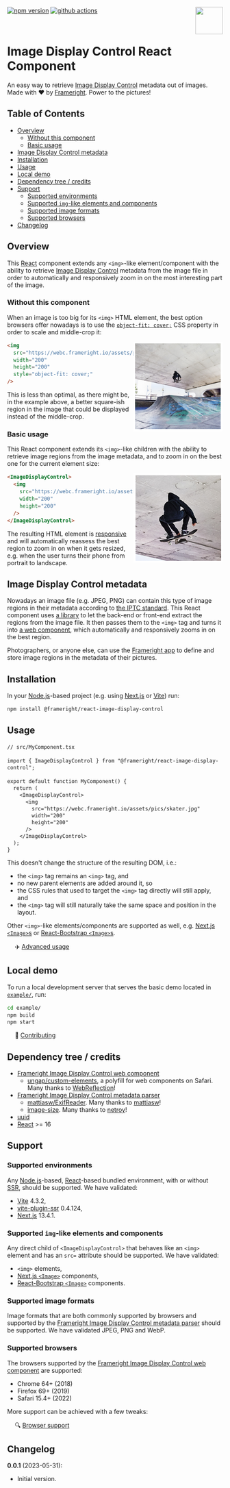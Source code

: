 [<img src="https://avatars.githubusercontent.com/u/35964478?s=200&v=4" align="right" width="64" height="64">](https://frameright.io)
[![npm version](https://img.shields.io/npm/v/@frameright/react-image-display-control)](https://www.npmjs.com/package/@frameright/react-image-display-control)
[![github actions](https://github.com/AurelienLourot/react-image-display-control/actions/workflows/main.yml/badge.svg)](https://github.com/AurelienLourot/react-image-display-control/actions/workflows/main.yml)

&nbsp;

<!-- Note: make sure all URLs in this document are absolute, and not relative
     within GitHub, as we are publishing this file to NPM and want URLs to
     remain valid there. -->

# Image Display Control React Component

An easy way to retrieve [Image Display Control](https://frameright.io) metadata
out of images. Made with :heart: by [Frameright](https://frameright.io). Power
to the pictures!

## Table of Contents

<!-- toc -->

- [Overview](#overview)
  * [Without this component](#without-this-component)
  * [Basic usage](#basic-usage)
- [Image Display Control metadata](#image-display-control-metadata)
- [Installation](#installation)
- [Usage](#usage)
- [Local demo](#local-demo)
- [Dependency tree / credits](#dependency-tree--credits)
- [Support](#support)
  * [Supported environments](#supported-environments)
  * [Supported `img`-like elements and components](#supported-img-like-elements-and-components)
  * [Supported image formats](#supported-image-formats)
  * [Supported browsers](#supported-browsers)
- [Changelog](#changelog)

<!-- tocstop -->

## Overview

This [React](https://react.dev) component extends any `<img>`-like
element/component with the ability to retrieve
[Image Display Control](https://frameright.io) metadata from the image file in
order to automatically and responsively zoom in on the most interesting part of
the image.

### Without this component

When an image is too big for its `<img>` HTML element, the best option browsers
offer nowadays is to use the
[`object-fit: cover;`](https://developer.mozilla.org/en-US/docs/Web/CSS/object-fit)
CSS property in order to scale and middle-crop it:

<img src="https://raw.githubusercontent.com/AurelienLourot/react-image-display-control/main/docs/assets/skater_middlecrop.png" align="right">

```html
<img
  src="https://webc.frameright.io/assets/pics/skater.jpg"
  width="200"
  height="200"
  style="object-fit: cover;"
/>
```

This is less than optimal, as there might be, in the example above, a better
square-ish region in the image that could be displayed instead of the
middle-crop.

### Basic usage

This React component extends its `<img>`-like children with the ability to
retrieve image regions from the image metadata, and to zoom in on the best one
for the current element size:

<img src="https://raw.githubusercontent.com/AurelienLourot/react-image-display-control/main/docs/assets/skater_withidc.png" align="right">

```html
<ImageDisplayControl>
  <img
    src="https://webc.frameright.io/assets/pics/skater.jpg"
    width="200"
    height="200"
  />
</ImageDisplayControl>
```

The resulting HTML element is
[responsive](https://developer.mozilla.org/en-US/docs/Learn/CSS/CSS_layout/Responsive_Design)
and will automatically reassess the best region to zoom in on when it gets
resized, e.g. when the user turns their phone from portrait to landscape.

## Image Display Control metadata

Nowadays an image file (e.g. JPEG, PNG) can contain this type of image regions
in their metadata according to
[the IPTC standard](https://iptc.org/std/photometadata/specification/IPTC-PhotoMetadata#image-region).
This React component uses
[a  library](https://github.com/Frameright/image-display-control-metadata-parser)
to let the back-end or front-end extract the regions from the image file. It
then passes them to the `<img>` tag and turns it into
[a web component](https://github.com/Frameright/image-display-control-web-component),
which automatically and responsively zooms in on the best region.

Photographers, or anyone else, can use the
[Frameright app](https://frameright.app/) to define and store image regions in
the metadata of their pictures.

## Installation

In your [Node.js](https://nodejs.org/en)-based project (e.g. using
[Next.js](https://nextjs.org/) or [Vite](https://vitejs.dev/)) run:

```bash
npm install @frameright/react-image-display-control
```

## Usage

```tsx
// src/MyComponent.tsx

import { ImageDisplayControl } from "@frameright/react-image-display-control";

export default function MyComponent() {
  return (
    <ImageDisplayControl>
      <img
        src="https://webc.frameright.io/assets/pics/skater.jpg"
        width="200"
        height="200"
      />
    </ImageDisplayControl>
  );
}
```

This doesn't change the structure of the resulting DOM, i.e.:
* the `<img>` tag remains an `<img>` tag, and
* no new parent elements are added around it, so
* the CSS rules that used to target the `<img>` tag directly will still apply,
  and
* the `<img>` tag will still naturally take the same space and position in the
  layout.

Other `<img>`-like elements/components are supported as well, e.g.
[Next.js `<Image>`s](https://nextjs.org/docs/api-reference/next/image) or
[React-Bootstrap `<Image>`s](https://react-bootstrap.github.io/components/images/).

&emsp; :airplane:
[Advanced usage](https://github.com/AurelienLourot/react-image-display-control/blob/main/docs/usage.md)

## Local demo

To run a local development server that serves the basic demo located in
[`example/`](exanple/), run:

```bash
cd example/
npm build
npm start
```

&emsp; :wrench: [Contributing](https://github.com/AurelienLourot/react-create-display-control/blob/main/docs/contributing.md)

## Dependency tree / credits

- [Frameright Image Display Control web component](https://github.com/Frameright/image-display-control-web-component/)
    - [ungap/custom-elements](https://github.com/ungap/custom-elements), a polyfill
      for web components on Safari. Many thanks to
      [WebReflection](https://github.com/WebReflection)!
- [Frameright Image Display Control metadata parser](https://github.com/Frameright/image-display-control-metadata-parser/)
    - [mattiasw/ExifReader](https://github.com/mattiasw/ExifReader). Many thanks
      to [mattiasw](https://github.com/mattiasw)!
    - [image-size](https://github.com/image-size/image-size). Many thanks to
      [netroy](https://github.com/netroy)!
- [uuid](https://github.com/uuidjs/uuid)
- [React](https://react.dev/) >= 16

## Support

### Supported environments

Any [Node.js](https://nodejs.org/en)-based, [React](https://react.dev/)-based
bundled environment, with or without
[SSR](https://nextjs.org/docs/pages/building-your-application/rendering/server-side-rendering),
should be supported. We have validated:

* [Vite](https://vitejs.dev/) 4.3.2,
* [vite-plugin-ssr](https://vite-plugin-ssr.com/) 0.4.124,
* [Next.js](https://nextjs.org/) 13.4.1.

### Supported `img`-like elements and components

Any direct child of `<ImageDisplayControl>` that behaves like an `<img>` element
and has an `src=` attribute should be supported. We have validated:

* `<img>` elements,
* [Next.js `<Image>`](https://nextjs.org/docs/api-reference/next/image)
  components,
* [React-Bootstrap `<Image>`](https://react-bootstrap.github.io/components/images/)
  components.

### Supported image formats

Image formats that are both commonly supported by browsers and supported by the
[Frameright Image Display Control metadata parser](https://github.com/Frameright/image-display-control-metadata-parser)
should be supported. We have validated JPEG, PNG and WebP.

### Supported browsers

The browsers supported by the
[Frameright Image Display Control web component](https://github.com/Frameright/image-display-control-web-component/)
are supported:

* Chrome 64+ (2018)
* Firefox 69+ (2019)
* Safari 15.4+ (2022)

More support can be achieved with a few tweaks:

&emsp; :mag: [Browser support](https://github.com/Frameright/image-display-control-web-component/blob/main/image-display-control/docs/explanation/browsers.md)

## Changelog

**0.0.1** (2023-05-31):
  * Initial version.

